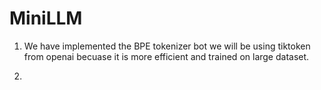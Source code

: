 # MiniLLM

1. We have implemented the BPE tokenizer bot we will be using tiktoken from openai becuase it is more efficient and trained on large dataset.

2. 